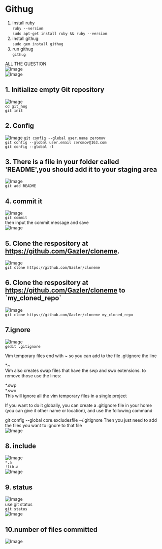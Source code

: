 # Githug

1. install ruby  
`ruby --version`  
`sudo apt-get install ruby && ruby --version`  
2. install githug  
`sudo gem install githug`  
3. run githug  
`githug`  

ALL THE QUESTION  
![Image](https://github.com/hanxuwu/Learning-Git/blob/master/Githug/SCREENSHOT/ALLTHEQUESTION1.PNG)  
![Image](https://github.com/hanxuwu/Learning-Git/blob/master/Githug/SCREENSHOT/ALLTHEQUESTION2.PNG)  



## 1. Initialize empty Git repository  
![Image](https://github.com/hanxuwu/Learning-Git/blob/master/Githug/SCREENSHOT/1.PNG)   
`cd git_hug`    
`git init`  

## 2. Config  
![Image](https://github.com/hanxuwu/Learning-Git/blob/master/Githug/SCREENSHOT/2.PNG) 
`git config --global user.name zeromov`  
`git config --global user.email zeromov@163.com`  
`git config --global -l`  

## 3. There is a file in your folder called 'README',you should add it to your staging area  
![Image](https://github.com/hanxuwu/Learning-Git/blob/master/Githug/SCREENSHOT/3.PNG)  
`git add README`  

## 4. commit it   
![Image](https://github.com/hanxuwu/Learning-Git/blob/master/Githug/SCREENSHOT/4.PNG)  
`git commit`  
then input the commit message and save  
![Image](https://github.com/hanxuwu/Learning-Git/blob/master/Githug/SCREENSHOT/a4.PNG)   

## 5. Clone the respository at https://github.com/Gazler/cloneme.  
![Image](https://github.com/hanxuwu/Learning-Git/blob/master/Githug/SCREENSHOT/5.PNG)      
`git clone https://github.com/Gazler/cloneme`  

## 6. Clone the respository at https://github.com/Gazler/cloneme to \`my\_cloned\_repo\`  
![Image](https://github.com/hanxuwu/Learning-Git/blob/master/Githug/SCREENSHOT/6.PNG)   
`git clone https://github.com/Gazler/cloneme my_cloned_repo`  

## 7.ignore  
![Image](https://github.com/hanxuwu/Learning-Git/blob/master/Githug/SCREENSHOT/7.PNG)   
`gedit .gitignore`  
>
Vim temporary files end with ~ so you can add to the file .gitignore the line
>
*~  
Vim also creates swap files that have the swp and swo extensions. to remove those use the lines:
>
*.swp  
*.swo  
This will ignore all the vim temporary files in a single project
>
If you want to do it globally, you can create a .gitignore file in your home (you can give it other name or location), and use the following command:
>
git config --global core.excludesfile ~/.gitignore
Then you just need to add the files you want to ignore to that file  
![Image](https://github.com/hanxuwu/Learning-Git/blob/master/Githug/SCREENSHOT/7a.PNG) 


## 8. include  
![Image](https://github.com/hanxuwu/Learning-Git/blob/master/Githug/SCREENSHOT/8.PNG)   
`*.a`  
`!lib.a`  
![Image](https://github.com/hanxuwu/Learning-Git/blob/master/Githug/SCREENSHOT/8a.PNG)  


## 9. status  
![Image](https://github.com/hanxuwu/Learning-Git/blob/master/Githug/SCREENSHOT/9.PNG)   
use git status  
`git status`  
![Image](https://github.com/hanxuwu/Learning-Git/blob/master/Githug/SCREENSHOT/9a.PNG)  

## 10.number of files committed  
![Image](https://github.com/hanxuwu/Learning-Git/blob/master/Githug/SCREENSHOT/10.PNG)   



